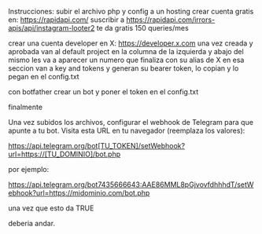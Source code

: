 Instrucciones:
subir el archivo php y config a un hosting
crear cuenta gratis en: https://rapidapi.com/
suscribir a https://rapidapi.com/irrors-apis/api/instagram-looter2
te da gratis 150 queries/mes

crear una cuenta developer en X: https://developer.x.com
una vez creada y aprobada van al default project en la columna de la izquierda y abajo del mismo les va a aparecer un numero que finaliza con su alias de X
en esa seccion van a key and tokens y generan su bearer token, lo copian y lo pegan en el config.txt


con botfather crear un bot y poner el token en el config.txt

finalmente

Una vez subidos los archivos, configurar el webhook de Telegram para que apunte a tu bot. 
Visita esta URL en tu navegador (reemplaza los valores):

https://api.telegram.org/bot[TU_TOKEN]/setWebhook?url=https://[TU_DOMINIO]/bot.php

por ejemplo:

https://api.telegram.org/bot7435666643:AAE86MML8pGjvovfdhhhdT/setWebhook?url=https://midominio.com/bot.php

una vez que esto da TRUE

deberia andar.